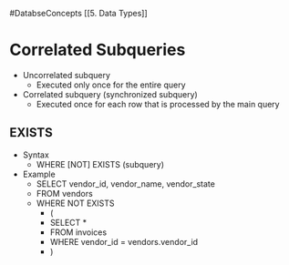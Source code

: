 #DatabseConcepts [[5. Data Types]]
# Correlated Subqueries
- Uncorrelated subquery
	- Executed only once for the entire query
- Correlated subquery (synchronized subquery)
	- Executed once for each row that is processed by the main query

## EXISTS
- Syntax
	- WHERE [NOT] EXISTS (subquery)
- Example
	- SELECT vendor_id, vendor_name, vendor_state
	- FROM vendors
	- WHERE NOT EXISTS
		- (
		- SELECT *
		- FROM invoices
		- WHERE vendor_id = vendors.vendor_id
		- )